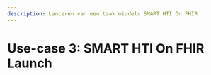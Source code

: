 ```yaml
---
description: Lanceren van een taak middels SMART HTI On FHIR
---
```


# Use-case 3: SMART HTI On FHIR Launch

